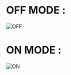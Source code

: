 

# OFF MODE :




![OFF](https://user-images.githubusercontent.com/74197288/164607926-2d3e0290-92d6-47ac-b286-54ea770a1eff.png)






# ON MODE :
![ON](https://user-images.githubusercontent.com/74197288/164607978-2598c340-02c1-4abe-8516-c29565aeab84.png)
